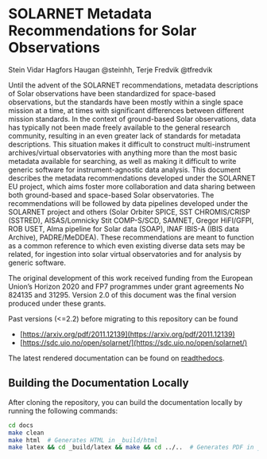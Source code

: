 SOLARNET Metadata Recommendations for Solar Observations
========================================================

Stein Vidar Hagfors Haugan @steinhh, Terje Fredvik @tfredvik

Until the advent of the SOLARNET recommendations, metadata descriptions of Solar observations have been standardized for space-based observations, but the standards have been mostly within a single space mission at a time, at times with significant differences between different mission standards. In the context of ground-based Solar observations, data has typically not been made freely available to the general research community, resulting in an even greater lack of standards for metadata descriptions. This situation makes it difficult to construct multi-instrument archives/virtual observatories with anything more than the most basic metadata available for searching, as well as making it difficult to write generic software for instrument-agnostic data analysis. This document describes the metadata recommendations developed under the SOLARNET EU project, which aims foster more collaboration and data sharing between both ground-based and space-based Solar observatories. The recommendations will be followed by data pipelines developed under the SOLARNET project and others (Solar Orbiter SPICE, SST CHROMIS/CRISP (SSTRED), AISAS/Lomnicky Stit COMP-S/SCD, SAMNET, Gregor HiFI/GFPI, ROB USET, Alma pipeline for Solar data (SOAP), INAF IBIS-A (IBIS data Archive), PADRE/MeDDEA). These recommendations are meant to function as a common reference to which even existing diverse data sets may be related, for ingestion into solar virtual observatories and for analysis by generic software.

The original development of this work received funding from the European Union’s Horizon 2020 and FP7 programmes under grant agreements No 824135 and 31295. Version 2.0 of this document was the final version produced under these grants.

Past versions (<=2.2) before migrating to this repository can be found 
* [https://arxiv.org/pdf/2011.12139](https://arxiv.org/pdf/2011.12139)
* [https://sdc.uio.no/open/solarnet/](https://sdc.uio.no/open/solarnet/)

The latest rendered documentation can be found on [readthedocs](http://solarnet-metadata.rtfd.io/).

## Building the Documentation Locally

After cloning the repository, you can build the documentation locally by running the following commands:

```bash
cd docs
make clean
make html  # Generates HTML in _build/html
make latex && cd _build/latex && make && cd ../..  # Generates PDF in _build/latex
```
